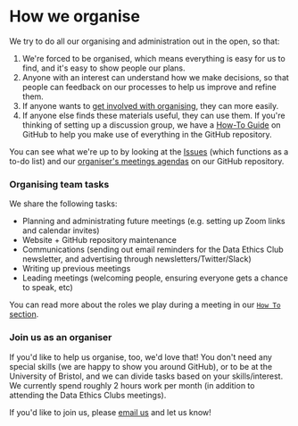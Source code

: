 # How we organise

[//]: # (TODO: Add link to DEC paper when written)

We try to do all our organising and administration out in the open, so that:
1. We're forced to be organised, which means everything is easy for us to find, and it's easy to show people our plans.
2. Anyone with an interest can understand how we make decisions, so that people can feedback on our processes to help us improve and refine them.
3. If anyone wants to [get involved with organising](#get-involved), they can more easily.
4. If anyone else finds these materials useful, they can use them. If you're thinking of setting up a discussion group, we have a [How-To Guide](https://github.com/very-good-science/data-ethics-club/tree/main/how-to-guide#how-to-reuse-the-data-ethics-club-repository) on GitHub to help you make use of everything in the GitHub repository.

You can see what we're up to by looking at the [Issues](https://github.com/very-good-science/data-ethics-club/issues) (which functions as a to-do list) and our [organiser's meetings agendas](https://github.com/very-good-science/data-ethics-club/tree/main/agendas) on our GitHub repository.
 

### Organising team tasks
We share the following tasks:
- Planning and administrating future meetings (e.g. setting up Zoom links and calendar invites)
- Website + GitHub repository maintenance 
- Communications (sending out email reminders for the Data Ethics Club newsletter, and advertising through newsletters/Twitter/Slack)
- Writing up previous meetings
- Leading meetings (welcoming people, ensuring everyone gets a chance to speak, etc)

You can read more about the roles we play during a meeting in our [`How To` section](../how_to/reuse_dec). 

### Join us as an organiser
If you'd like to help us organise, too, we'd love that! 
You don't need any special skills (we are happy to show you around GitHub), or to be at the University of Bristol, and we can divide tasks based on your skills/interest.
We currently spend roughly 2 hours work per month (in addition to attending the Data Ethics Clubs meetings).
 
If you'd like to join us, please [email us](mailto:grp-ethicaldatascience@groups.bristol.ac.uk) and let us know!